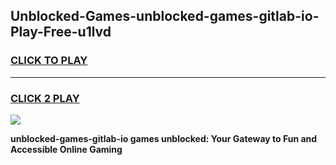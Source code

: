
## Unblocked-Games-unblocked-games-gitlab-io-Play-Free-u1lvd
<h3>
<a href="https://premium76.site?title=unblocked-games-gitlab-io&ref=15A">CLICK TO PLAY</a></h3>
<hr>

<h3>
<a href="https://premium76.site?title=unblocked-games-gitlab-io&ref=15A">CLICK 2 PLAY</a>
  
</h3>

<a href="https://premium76.site?title=unblocked-games-gitlab-io&ref=15A"><img src="https://clearcache.store/games.png"></a>


**unblocked-games-gitlab-io games unblocked: Your Gateway to Fun and Accessible Online Gaming**
